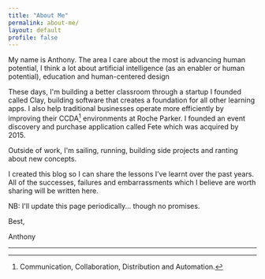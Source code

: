 ```yaml
---
title: "About Me"
permalink: about-me/
layout: default
profile: false
---
```


My name is Anthony. The area I care about the most is advancing human potential, I think a lot about artificial intelligence (as an enabler or human potential), education and human-centered design

These days, I'm building a better classroom through a startup I founded called Clay, building software that creates a foundation for all other learning apps. I also help traditional businesses operate more efficiently by improving their CCDA[^1] environments at Roche Parker. I founded an event discovery and purchase application called Fete which was acquired by 2015.

Outside of work, I'm sailing, running, building side projects and ranting about new concepts.

I created this blog so I can share the lessons I’ve learnt over the past years. All of the successes, failures and embarrassments which I believe are worth sharing will be written here.

NB: I'll update this page periodically... though no promises.

Best,

Anthony

------



[^1]: Communication, Collaboration, Distribution and Automation.